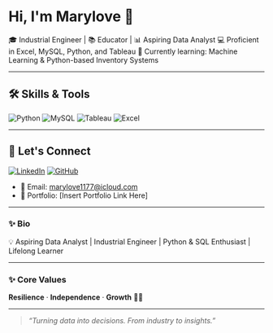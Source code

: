 # Hi, I'm Marylove 🌸

🎓 Industrial Engineer | 📚 Educator | 📊 Aspiring Data Analyst
💻 Proficient in Excel, MySQL, Python, and Tableau
🌱 Currently learning: Machine Learning & Python-based Inventory Systems

---

## 🛠️ Skills & Tools

![Python](https://img.shields.io/badge/Python-3776AB?style=for-the-badge\&logo=python\&logoColor=white)
![MySQL](https://img.shields.io/badge/MySQL-005C84?style=for-the-badge\&logo=mysql\&logoColor=white)
![Tableau](https://img.shields.io/badge/Tableau-E97627?style=for-the-badge\&logo=tableau\&logoColor=white)
![Excel](https://img.shields.io/badge/Excel-217346?style=for-the-badge\&logo=microsoft-excel\&logoColor=white)

---

## 🔗 Let's Connect

[![LinkedIn](https://img.shields.io/badge/LinkedIn-marylove--rapirap-0077B5?style=for-the-badge\&logo=linkedin\&logoColor=white)](www.linkedin.com/in/datadiva-marylove)
[![GitHub](https://img.shields.io/badge/GitHub-datadiva-181717?style=for-the-badge\&logo=github)](https://github.com/datadiva)

* 📧 Email: [marylove1177@icloud.com](mailto:marylove1177@icloud.com)
* 💼 Portfolio: \[Insert Portfolio Link Here]

---

### ✨ Bio

💡 Aspiring Data Analyst | Industrial Engineer | Python & SQL Enthusiast | Lifelong Learner

---

### ✨ Core Values

**Resilience** · **Independence** · **Growth** 💪🌿

---

> *“Turning data into decisions. From industry to insights.”*
